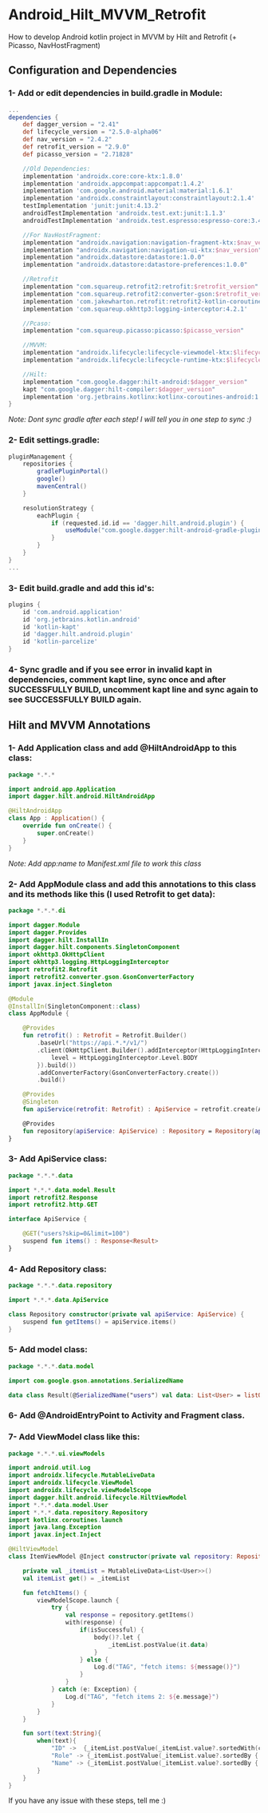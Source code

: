 # Android_Hilt_MVVM_Retrofit
How to develop Android kotlin project in MVVM by Hilt and Retrofit (+ Picasso, NavHostFragment)

## Configuration and Dependencies
### 1- Add or edit dependencies in build.gradle in Module:

```groovy
...
dependencies {
    def dagger_version = "2.41"
    def lifecycle_version = "2.5.0-alpha06"
    def nav_version = "2.4.2"
    def retrofit_version = "2.9.0"
    def picasso_version = "2.71828"

    //Old Dependencies:
    implementation 'androidx.core:core-ktx:1.8.0'
    implementation 'androidx.appcompat:appcompat:1.4.2'
    implementation 'com.google.android.material:material:1.6.1'
    implementation 'androidx.constraintlayout:constraintlayout:2.1.4'
    testImplementation 'junit:junit:4.13.2'
    androidTestImplementation 'androidx.test.ext:junit:1.1.3'
    androidTestImplementation 'androidx.test.espresso:espresso-core:3.4.0'

    //For NavHostFragment:
    implementation "androidx.navigation:navigation-fragment-ktx:$nav_version"
    implementation "androidx.navigation:navigation-ui-ktx:$nav_version"
    implementation "androidx.datastore:datastore:1.0.0"
    implementation "androidx.datastore:datastore-preferences:1.0.0"

    //Retrofit
    implementation "com.squareup.retrofit2:retrofit:$retrofit_version"
    implementation "com.squareup.retrofit2:converter-gson:$retrofit_version"
    implementation 'com.jakewharton.retrofit:retrofit2-kotlin-coroutines-adapter:0.9.2'
    implementation 'com.squareup.okhttp3:logging-interceptor:4.2.1'

    //Pcaso:
    implementation "com.squareup.picasso:picasso:$picasso_version"

    //MVVM:
    implementation "androidx.lifecycle:lifecycle-viewmodel-ktx:$lifecycle_version"
    implementation "androidx.lifecycle:lifecycle-runtime-ktx:$lifecycle_version"

    //Hilt:
    implementation "com.google.dagger:hilt-android:$dagger_version"
    kapt "com.google.dagger:hilt-compiler:$dagger_version"
    implementation 'org.jetbrains.kotlinx:kotlinx-coroutines-android:1.6.0'
}
```
*Note: Dont sync gradle after each step! I will tell you in one step to sync :)*

### 2- Edit settings.gradle:
```groovy
pluginManagement {
    repositories {
        gradlePluginPortal()
        google()
        mavenCentral()
    }

    resolutionStrategy {
        eachPlugin {
            if (requested.id.id == 'dagger.hilt.android.plugin') {
                useModule("com.google.dagger:hilt-android-gradle-plugin:2.38.1")
            }
        }
    }
}
...
```

### 3- Edit build.gradle and add this id's:
```groovy
plugins {
    id 'com.android.application'
    id 'org.jetbrains.kotlin.android'
    id 'kotlin-kapt'
    id 'dagger.hilt.android.plugin'
    id 'kotlin-parcelize'
}
```

### 4- Sync gradle and if you see error in invalid kapt in dependencies, comment kapt line, sync once and after SUCCESSFULLY BUILD, uncomment kapt line and sync again to see SUCCESSFULLY BUILD again.


## Hilt and MVVM Annotations
### 1- Add Application class and add @HiltAndroidApp to this class:
```kotlin
package *.*.*

import android.app.Application
import dagger.hilt.android.HiltAndroidApp

@HiltAndroidApp
class App : Application() {
    override fun onCreate() {
        super.onCreate()
    }
}
```
*Note: Add app:name to Manifest.xml file to work this class*

### 2- Add AppModule class and add this annotations to this class and its methods like this (I used Retrofit to get data):
```kotlin
package *.*.*.di

import dagger.Module
import dagger.Provides
import dagger.hilt.InstallIn
import dagger.hilt.components.SingletonComponent
import okhttp3.OkHttpClient
import okhttp3.logging.HttpLoggingInterceptor
import retrofit2.Retrofit
import retrofit2.converter.gson.GsonConverterFactory
import javax.inject.Singleton

@Module
@InstallIn(SingletonComponent::class)
class AppModule {

    @Provides
    fun retrofit() : Retrofit = Retrofit.Builder()
        .baseUrl("https://api.*.*/v1/")
        .client(OkHttpClient.Builder().addInterceptor(HttpLoggingInterceptor().apply {
            level = HttpLoggingInterceptor.Level.BODY
        }).build())
        .addConverterFactory(GsonConverterFactory.create())
        .build()

    @Provides
    @Singleton
    fun apiService(retrofit: Retrofit) : ApiService = retrofit.create(ApiService :: class.java)

    @Provides
    fun repository(apiService: ApiService) : Repository = Repository(apiService)
}
```

### 3- Add ApiService class:
```kotlin
package *.*.*.data

import *.*.*.data.model.Result
import retrofit2.Response
import retrofit2.http.GET

interface ApiService {

    @GET("users?skip=0&limit=100")
    suspend fun items() : Response<Result>
}
```

### 4- Add Repository class:
```kotlin
package *.*.*.data.repository

import *.*.*.data.ApiService

class Repository constructor(private val apiService: ApiService) {
    suspend fun getItems() = apiService.items()
}
```

### 5- Add model class:
```kotlin
package *.*.*.data.model

import com.google.gson.annotations.SerializedName

data class Result(@SerializedName("users") val data: List<User> = listOf())
```

### 6- Add @AndroidEntryPoint to Activity and Fragment class.

### 7- Add ViewModel class like this:
```kotlin
package *.*.*.ui.viewModels

import android.util.Log
import androidx.lifecycle.MutableLiveData
import androidx.lifecycle.ViewModel
import androidx.lifecycle.viewModelScope
import dagger.hilt.android.lifecycle.HiltViewModel
import *.*.*.data.model.User
import *.*.*.data.repository.Repository
import kotlinx.coroutines.launch
import java.lang.Exception
import javax.inject.Inject

@HiltViewModel
class ItemViewModel @Inject constructor(private val repository: Repository) : ViewModel() {

    private val _itemList = MutableLiveData<List<User>>()
    val itemList get() = _itemList

    fun fetchItems() {
        viewModelScope.launch {
            try {
                val response = repository.getItems()
                with(response) {
                    if(isSuccessful) {
                        body()?.let {
                            _itemList.postValue(it.data)
                        }
                    } else {
                        Log.d("TAG", "fetch items: ${message()}")
                    }
                }
            } catch (e: Exception) {
                Log.d("TAG", "fetch items 2: ${e.message}")
            }
        }
    }

    fun sort(text:String){
        when(text){
            "ID" ->  {_itemList.postValue(_itemList.value?.sortedWith(compareBy { data-> data.id}))}
            "Role" -> {_itemList.postValue(_itemList.value?.sortedBy { data-> data.role})}
            "Name" -> {_itemList.postValue(_itemList.value?.sortedBy { data-> data.name})}
        }
    }
}
```

If you have any issue with these steps, tell me :)
